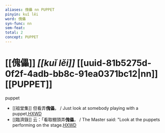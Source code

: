 ```yaml
---
aliases: 傀儡 nn PUPPET
pinyin: kuǐ lěi
word: 傀儡
syn-func: nn
sem-feat: 
total: 2
concept: PUPPET 
---
```

# [[傀儡]] *[[kuǐ lěi]]*  [[uuid-81b5275d-0f2f-4adb-bb8c-91ea0371bc12|nn]] [[PUPPET]]
puppet
 - [[祖堂集]] 但看弄**傀儡**， / Just look at somebody playing with a puppet,[HXWD](https://hxwd.org/textview.html?location=KR6q0002_Yan_003-1136a.18)
 - [[臨濟錄]] 云：「看取棚頭弄**傀儡**， / The Master said: "Look at the puppets performing on the stage.[HXWD](https://hxwd.org/textview.html?location=KR6q0053_T_001-0497a.56)